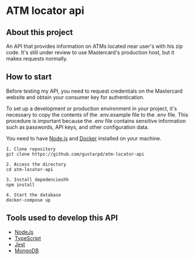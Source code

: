 # ATM locator api
## About this project
An API that provides information on ATMs located near user's with his zip code. It's still under review to use Mastercard's production host, but it makes requests normally.

## How to start
Before testing my API, you need to request credentials on the Mastercard website and obtain your consumer key for authentication.

To set up a development or production environment in your project, it's necessary to copy the contents of the .env.example file to the .env file. This procedure is important because the .env file contains sensitive information such as passwords, API keys, and other configuration data.

You need to have <a href="https://nodejs.org/en/download">Node.js</a> and <a href="https://docs.docker.com/get-docker/">Docker<a> installed on your machine.

```
1. Clone repository
git clone https://github.com/gustarpd/atm-locator-api

2. Access the directory
cd atm-locator-api

3. Install depedencieshh
npm install

4. Start the database
docker-compose up

```

## Tools used to develop this API

- <a href="https://nodejs.org/">NodeJs<a>
- <a href="https://www.typescriptlang.org/">TypeScript<a>
- <a href="https://jestjs.io/">Jest</a>
- <a href="https://www.mongodb.com/">MongoDB</a>